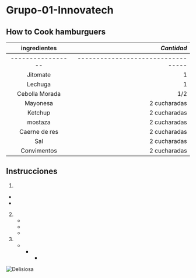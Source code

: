 # Grupo-01-Innovatech
## How to Cook hamburguers
| **ingredientes**                   |                 *Cantidad*             |
| :-----------------------------: | ------------------------------------: |
|-----------------|----------------------------------|
| Jitomate        |      1         |
| Lechuga         |      1         |
| Cebolla Morada  |      1/2       |
| Mayonesa        |  2 cucharadas  | 
| Ketchup         |  2 cucharadas  | 
| mostaza         |  2 cucharadas  | 
| Caerne de res   |  2 cucharadas  | 
| Sal             |  2 cucharadas  | 
| Convimentos     |  2 cucharadas  | 

## Instrucciones 

1. 
  -
   -
2.
   -
    -
     -
3. 
   -
     -
       -
    
     
![Delisiosa](C:\Users\AXAHUENTITLP\Downloads)






